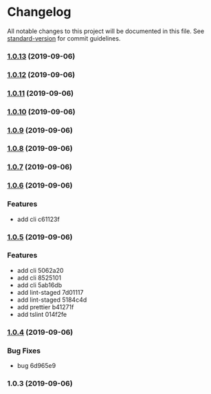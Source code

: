 # Changelog

All notable changes to this project will be documented in this file. See [standard-version](https://github.com/conventional-changelog/standard-version) for commit guidelines.

### [1.0.13](///compare/v1.0.12...v1.0.13) (2019-09-06)

### [1.0.12](///compare/v1.0.11...v1.0.12) (2019-09-06)

### [1.0.11](///compare/v1.0.10...v1.0.11) (2019-09-06)

### [1.0.10](///compare/v1.0.9...v1.0.10) (2019-09-06)

### [1.0.9](///compare/v1.0.8...v1.0.9) (2019-09-06)

### [1.0.8](///compare/v1.0.7...v1.0.8) (2019-09-06)

### [1.0.7](///compare/v1.0.6...v1.0.7) (2019-09-06)

### [1.0.6](///compare/v1.0.5...v1.0.6) (2019-09-06)


### Features

* add cli c61123f

### [1.0.5](///compare/v1.0.4...v1.0.5) (2019-09-06)


### Features

* add cli 5062a20
* add cli 8525101
* add cli 5ab16db
* add lint-staged 7d01117
* add lint-staged 5184c4d
* add prettier b41271f
* add tslint 014f2fe

### [1.0.4](///compare/v1.0.3...v1.0.4) (2019-09-06)


### Bug Fixes

* bug 6d965e9

### 1.0.3 (2019-09-06)
